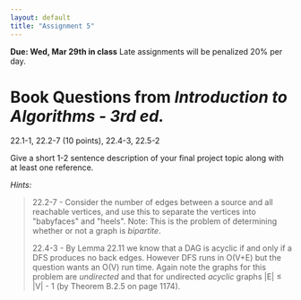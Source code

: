 ```yaml
---
layout: default
title: "Assignment 5"
---
```


**Due: Wed, Mar 29th in class** Late assignments will be penalized 20% per day.

Book Questions from *Introduction to Algorithms - 3rd ed.*
==========================================================

22.1-1, 22.2-7 (10 points), 22.4-3, 22.5-2

Give a short 1-2 sentence description of your final project topic along with at least one reference.

*Hints:*

> 22.2-7 - Consider the number of edges between a source and all reachable vertices, and use this to separate the vertices into "babyfaces" and "heels". Note: This is the problem of determining whether or not a graph is *bipartite*.
>
> 22.4-3 - By Lemma 22.11 we know that a DAG is acyclic if and only if a DFS produces no back edges. However DFS runs in O(V+E) but the question wants an O(V) run time. Again note the graphs for this problem are *undirected* and that for undirected *acyclic* graphs \|E\| ≤ \|V\| - 1 (by Theorem B.2.5 on page 1174).

